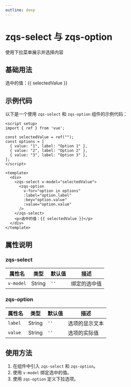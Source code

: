 ```yaml
---
outline: deep
---
```


# zqs-select 与 zqs-option

使用下拉菜单展示并选择内容

## 基础用法

<script setup>
import { ref } from 'vue';

const selectedValue = ref("");
const options = [
  { value: "1", label: "Option 1" },
  { value: "2", label: "Option 2" },
  { value: "3", label: "Option 3" },
];
</script>

<zqs-select v-model="selectedValue">
  <zqs-option
    v-for="option in options"
    :label="option.label"
    :key="option.value"
    :value="option.value"
  />
</zqs-select>
<p>选中的值：{{ selectedValue }}</p>

## 示例代码

以下是一个使用 `zqs-select` 和 `zqs-option` 组件的示例代码：

```vue
<script setup>
import { ref } from 'vue';

const selectedValue = ref("");
const options = [
  { value: "1", label: "Option 1" },
  { value: "2", label: "Option 2" },
  { value: "3", label: "Option 3" },
];
</script>

<template>
  <div>
    <zqs-select v-model="selectedValue">
      <zqs-option
        v-for="option in options"
        :label="option.label"
        :key="option.value"
        :value="option.value"
      />
    </zqs-select>
    <p>选中的值：{{ selectedValue }}</p>
  </div>
</template>
```

## 属性说明

### zqs-select

| 属性名      | 类型   | 默认值 | 描述                     |
|-------------|--------|--------|--------------------------|
| `v-model`   | String | `''`   | 绑定的选中值             |

### zqs-option

| 属性名      | 类型   | 默认值 | 描述                     |
|-------------|--------|--------|--------------------------|
| `label`     | String | `''`   | 选项的显示文本           |
| `value`     | String | `''`   | 选项的实际值             |

## 使用方法

1. 在组件中引入 `zqs-select` 和 `zqs-option`。
2. 使用 `v-model` 绑定选中的值。
3. 使用 `zqs-option` 定义下拉选项。

<GiscusComment />
